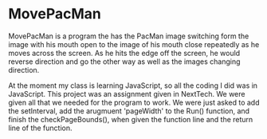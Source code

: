 # MovePacMan
 
MovePacMan is a program the has the PacMan image switching form the image with his mouth open to the image of his mouth close repeatedly as he moves across the screen. As he hits the edge off the screen, he would reverse direction and go the other way as well as the images changing direction.

At the moment my class is learning JavaScript, so all the coding I did was in JavaScript. This project was an assignment given in NextTech. We were given all that we needed for the program to work. We were just asked to add the setInterval, add the arugmuent 'pageWidth' to the Run() function, and finish the checkPageBounds(), when given the function line and the return line of the function. 
